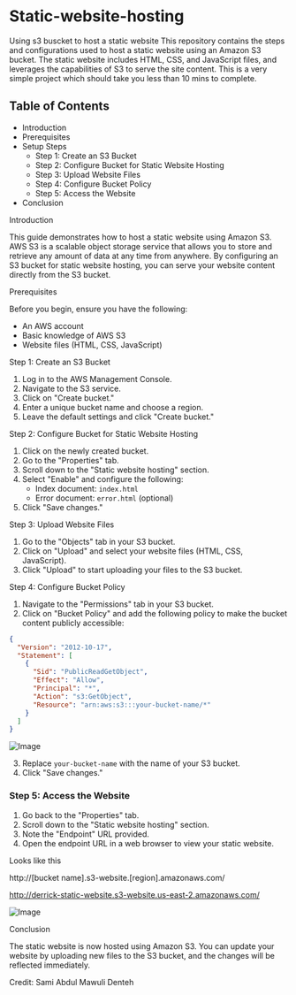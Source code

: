 # Static-website-hosting
Using s3 buscket to host a static website
This repository contains the steps and configurations used to host a static website using an Amazon S3 bucket. The static website includes HTML, CSS, and JavaScript files, and leverages the capabilities of S3 to serve the site content. This is a very simple project which should take you less than 10 mins to complete.

## Table of Contents

- Introduction
- Prerequisites
- Setup Steps
  - Step 1: Create an S3 Bucket
  - Step 2: Configure Bucket for Static Website Hosting
  - Step 3: Upload Website Files
  - Step 4: Configure Bucket Policy
  - Step 5: Access the Website
- Conclusion


Introduction

This guide demonstrates how to host a static website using Amazon S3. AWS S3 is a scalable object storage service that allows you to store and retrieve any amount of data at any time from anywhere. By configuring an S3 bucket for static website hosting, you can serve your website content directly from the S3 bucket.

Prerequisites

Before you begin, ensure you have the following:

- An AWS account
- Basic knowledge of AWS S3
- Website files (HTML, CSS, JavaScript)


Step 1: Create an S3 Bucket

1. Log in to the AWS Management Console.
2. Navigate to the S3 service.
3. Click on "Create bucket."
4. Enter a unique bucket name and choose a region.
5. Leave the default settings and click "Create bucket."

Step 2: Configure Bucket for Static Website Hosting

1. Click on the newly created bucket.
2. Go to the "Properties" tab.
3. Scroll down to the "Static website hosting" section.
4. Select "Enable" and configure the following:
   - Index document: `index.html`
   - Error document: `error.html` (optional)
5. Click "Save changes."

Step 3: Upload Website Files

1. Go to the "Objects" tab in your S3 bucket.
2. Click on "Upload" and select your website files (HTML, CSS, JavaScript).
3. Click "Upload" to start uploading your files to the S3 bucket.

Step 4: Configure Bucket Policy

1. Navigate to the "Permissions" tab in your S3 bucket.
2. Click on "Bucket Policy" and add the following policy to make the bucket content publicly accessible:


```json
{
  "Version": "2012-10-17",
  "Statement": [
    {
      "Sid": "PublicReadGetObject",
      "Effect": "Allow",
      "Principal": "*",
      "Action": "s3:GetObject",
      "Resource": "arn:aws:s3:::your-bucket-name/*"
    }
  ]
}
```

![Image](https://github.com/users/DerrickAbabioAnim/projects/1/assets/160782895/69eb0281-8e18-4941-9226-e5d8c1faae6c)

3. Replace `your-bucket-name` with the name of your S3 bucket.
4. Click "Save changes."

### Step 5: Access the Website

1. Go back to the "Properties" tab.
2. Scroll down to the "Static website hosting" section.
3. Note the "Endpoint" URL provided.
4. Open the endpoint URL in a web browser to view your static website.

Looks like this

http://[bucket name].s3-website.[region].amazonaws.com/

http://derrick-static-website.s3-website.us-east-2.amazonaws.com/


![Image](https://github.com/users/DerrickAbabioAnim/projects/1/assets/160782895/28f16c48-d128-4bf6-927c-bfb9a2ef18e2)


Conclusion

The static website is now hosted using Amazon S3. You can update your website by uploading new files to the S3 bucket, and the changes will be reflected immediately.


Credit: 
Sami Abdul
Mawuli Denteh

